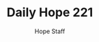 ---
image: /assets/img/daily-hope-default-artwork.png
title: Daily Hope 221
number: 221
categories:
  - Daily Hope
author: Hope Staff
notes: Daily Hope 221
embed: >-
  <iframe style="border-radius:12px" src="https://open.spotify.com/embed/episode/3Vrx8cjagTOpwYBpeVMxuX?utm_source=generator" width="100%" height="152" frameBorder="0" allowfullscreen="" allow="autoplay; clipboard-write; encrypted-media; fullscreen; picture-in-picture" loading="lazy"></iframe>
---